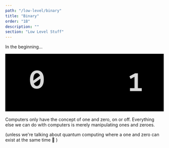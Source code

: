 ```yaml
---
path: "/low-level/binary"
title: "Binary"
order: "1B"
description: ""
section: "Low Level Stuff"
---
```


In the beginning...

![zero and one](./images/0and1.png)

Computers only have the concept of one and zero, on or off. Everything else we can do with computers is merely manipulating ones and zeroes.

(unless we're talking about quantum computing where a one and zero can exist at the same time 🤯 )
